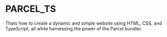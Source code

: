 # PARCEL_TS
Thats how to create a dynamic and simple website using HTML, CSS, and TypeScript, all while harnessing the power of the Parcel bundler.
